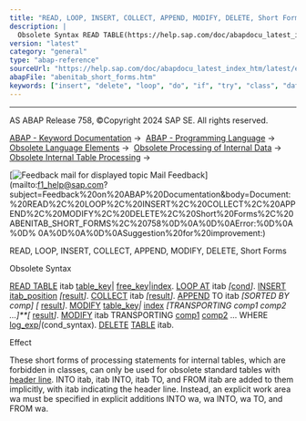 ```yaml
---
title: "READ, LOOP, INSERT, COLLECT, APPEND, MODIFY, DELETE, Short Forms"
description: |
  Obsolete Syntax READ TABLE(https://help.sap.com/doc/abapdocu_latest_index_htm/latest/en-US/abapread_table.htm) itab table_key(https://help.sap.com/doc/abapdocu_latest_index_htm/latest/en-US/abapread_table_key.htm) free_key(https://help.sap.com/doc/abapdocu_latest_index_htm/latest/en-US/abap
version: "latest"
category: "general"
type: "abap-reference"
sourceUrl: "https://help.sap.com/doc/abapdocu_latest_index_htm/latest/en-US/abenitab_short_forms.htm"
abapFile: "abenitab_short_forms.htm"
keywords: ["insert", "delete", "loop", "do", "if", "try", "class", "data", "internal-table", "abenitab", "short", "forms"]
---
```


* * *

AS ABAP Release 758, ©Copyright 2024 SAP SE. All rights reserved.

[ABAP - Keyword Documentation](https://help.sap.com/doc/abapdocu_latest_index_htm/latest/en-US/abenabap.htm) →  [ABAP - Programming Language](https://help.sap.com/doc/abapdocu_latest_index_htm/latest/en-US/abenabap_reference.htm) →  [Obsolete Language Elements](https://help.sap.com/doc/abapdocu_latest_index_htm/latest/en-US/abenabap_obsolete.htm) →  [Obsolete Processing of Internal Data](https://help.sap.com/doc/abapdocu_latest_index_htm/latest/en-US/abendata_internal_obsolete.htm) →  [Obsolete Internal Table Processing](https://help.sap.com/doc/abapdocu_latest_index_htm/latest/en-US/abenitab_obsolete.htm) → 

 [![](Mail.gif?object=Mail.gif "Feedback mail for displayed topic") Mail Feedback](mailto:f1_help@sap.com?subject=Feedback%20on%20ABAP%20Documentation&body=Document:%20READ%2C%20LOOP%2C%20INSERT%2C%20COLLECT%2C%20APPEND%2C%20MODIFY%2C%20DELETE%2C%20Short%20Forms%2C%20ABENITAB_SHORT_FORMS%2C%20758%0D%0A%0D%0AError:%0D%0A%0D%
0A%0D%0A%0D%0ASuggestion%20for%20improvement:)

READ, LOOP, INSERT, COLLECT, APPEND, MODIFY, DELETE, Short Forms

Obsolete Syntax

[READ TABLE](https://help.sap.com/doc/abapdocu_latest_index_htm/latest/en-US/abapread_table.htm) itab [table\_key](https://help.sap.com/doc/abapdocu_latest_index_htm/latest/en-US/abapread_table_key.htm)| [free\_key](https://help.sap.com/doc/abapdocu_latest_index_htm/latest/en-US/abapread_table_free.htm)|[index](https://help.sap.com/doc/abapdocu_latest_index_htm/latest/en-US/abapread_table_index.htm).
[LOOP AT](https://help.sap.com/doc/abapdocu_latest_index_htm/latest/en-US/abaploop_at_itab.htm) itab *\[*[cond](https://help.sap.com/doc/abapdocu_latest_index_htm/latest/en-US/abaploop_at_itab_cond.htm)*\]*.
[INSERT](https://help.sap.com/doc/abapdocu_latest_index_htm/latest/en-US/abapinsert_itab.htm) [itab\_position](https://help.sap.com/doc/abapdocu_latest_index_htm/latest/en-US/abapinsert_itab_position.htm) *\[*[result](https://help.sap.com/doc/abapdocu_latest_index_htm/latest/en-US/abapinsert_itab_result.htm)*\]*.
[COLLECT](https://help.sap.com/doc/abapdocu_latest_index_htm/latest/en-US/abapcollect.htm) itab *\[*[result](https://help.sap.com/doc/abapdocu_latest_index_htm/latest/en-US/abapcollect_itab_result.htm)*\]*.
[APPEND](https://help.sap.com/doc/abapdocu_latest_index_htm/latest/en-US/abapappend.htm) TO itab *\[*SORTED BY comp*\]* *\[* [result](https://help.sap.com/doc/abapdocu_latest_index_htm/latest/en-US/abapappend_result.htm)*\]*.
[MODIFY](https://help.sap.com/doc/abapdocu_latest_index_htm/latest/en-US/abapmodify_itab.htm) [table\_key](https://help.sap.com/doc/abapdocu_latest_index_htm/latest/en-US/abapmodify_itab_table_key.htm)*|* [index](https://help.sap.com/doc/abapdocu_latest_index_htm/latest/en-US/abapmodify_itab_index.htm) *\[*TRANSPORTING comp1 comp2 ...*\]**\[* [result](https://help.sap.com/doc/abapdocu_latest_index_htm/latest/en-US/abapmodify_itab_result.htm)*\]*.
[MODIFY](https://help.sap.com/doc/abapdocu_latest_index_htm/latest/en-US/abapmodify_itab.htm) itab TRANSPORTING [comp1](https://help.sap.com/doc/abapdocu_latest_index_htm/latest/en-US/abenitab_components.htm) [comp2](https://help.sap.com/doc/abapdocu_latest_index_htm/latest/en-US/abenitab_components.htm) ... WHERE [log\_exp](https://help.sap.com/doc/abapdocu_latest_index_htm/latest/en-US/abenlogexp.htm)*|*(cond\_syntax).
[DELETE](https://help.sap.com/doc/abapdocu_latest_index_htm/latest/en-US/abapdelete_itab.htm) [TABLE](https://help.sap.com/doc/abapdocu_latest_index_htm/latest/en-US/abapdelete_itab_line.htm) itab.

Effect

These short forms of processing statements for internal tables, which are forbidden in classes, can only be used for obsolete standard tables with [header line](https://help.sap.com/doc/abapdocu_latest_index_htm/latest/en-US/abenheader_line_glosry.htm "Glossary Entry"). INTO itab, itab INTO, itab TO, and FROM itab are added to them implicitly, with itab indicating the header line. Instead, an explicit work area wa must be specified in explicit additions INTO wa, wa INTO, wa TO, and FROM wa.